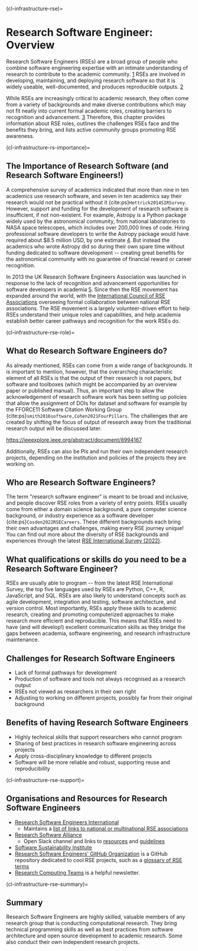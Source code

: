 (cl-infrastructure-rse)=
# Research Software Engineer: Overview

Research Software Engineers (RSEs) are a broad group of people who combine software engineering expertise with an intimate understanding of research to contribute to the academic community. [1](https://society-rse.org/about/)
RSEs are involved in developing, maintaining, and deploying research software so that it is widely useable, well-documented, and produces reproducible outputs. [2](https://us-rse.org/about/what-is-an-rse/)

While RSEs are increasingly critical to academic research, they often come from a variety of backgrounds and make diverse contributions which may not fit neatly into current formal academic roles, creating barriers to recognition and advancement. [3](https://nl-rse.org/posts/2017-06-13-what-is-rse)
Therefore, this chapter provides information about RSE roles, outlines the challenges RSEs face and the benefits they bring, and lists active community groups promoting RSE awareness.
<!-- 
To footnote:
This overview combines parts of the following descriptions and definitions of the RSE role:
https://rse-aunz.github.io
https://nl-rse.org/posts/2017-06-13-what-is-rse
https://us-rse.org/about/what-is-an-rse/
https://society-rse.org/about/
-->

(cl-infrastructure-rs-importance)=
## The Importance of Research Software (and Research Software Engineers!)
A comprehensive survey of academics indicated that more than nine in ten academics use research software, and seven in ten academics say their research would not be practical without it {cite:ps}`Hettrick2014SIRSurvey`.
However, support and funding for the development of research software is insufficient, if not non-existent.
For example, Astropy is a Python package widely used by the astronomical community, from national laboratories to NASA space telescopes, which includes over 200,000 lines of code.
Hiring professional software developers to write the Astropy package would have required about $8.5 million USD, by one estimate [4](https://arxiv.org/abs/1610.03159).
But instead the academics who wrote Astropy did so during their own spare time without funding dedicated to software development -- creating great benefits for the astronomical community with no guarantee of financial reward or career recognition.

In 2013 the UK Research Software Engineers Association was launched in response to the lack of recognition and advancement opportunities for software developers in academia [5](https://society-rse.org/about/history).
Since then the RSE movement has expanded around the world, with the [International Council of RSE Associations](https://researchsoftware.org/council.html) overseeing formal collaboration between national RSE associations.
The RSE movement is a largely volunteer-driven effort to help RSEs understand their unique roles and capabilities, and help academia establish better career pathways and recognition for the work RSEs do.

(cl-infrastructure-rse-role)=
## What do Research Software Engineers do? 
As already mentioned, RSEs can come from a wide range of backgrounds.
It is important to mention, however, that the overarching characteristic element of all RSEs is that the output of their research is not papers, but software and toolboxes (which might be accompanied by an overview paper or published manual).
Thus, an important step to allow the acknowledgement of research software work  has been setting up policies that allow the assignment of DOIs for dataset and software for example by the FFORCE11 Software Citation Working Group  {cite:ps}`smith2016software,Cohen2021FourPillars`.
The challenges that are created by shifting the focus of output of research away from the traditional research output will be discussed later. 

https://ieeexplore.ieee.org/abstract/document/8994167



Additionally, RSEs can also be PIs and run their own independent research projects, depending on the institution and policies of the projects they are working on. 

## Who are Research Software Engineers?

The term "research software engineer" is meant to be broad and inclusive, and people discover RSE roles from a variety of entry points.
RSEs usually come from either a domain science background, a pure computer science background, or industry experience as a software developer {cite:ps}`Cosden2022RSECareers`.
These different backgrounds each bring their own advantages and challenges, making every RSE journey unique!
You can find out more about the diversity of RSE backgrounds and experiences through the latest [RSE International Survey (2022)](https://softwaresaved.github.io/international-survey-2022/).

## What qualifications or skills do you need to be a Research Software Engineer? 
RSEs are usually able to program -- from the latest RSE International Survey, the top five languages used by RSEs are Python, C++, R, JavaScript, and SQL.
RSEs are also likely to understand concepts such as agile development, integration and testing, software architecture, and version control. 
Most importantly, RSEs apply these skills to academic research, creating and promoting computerized approaches to make research more efficient and reproducible.
This means that RSEs need to have (and will develop!) excellent communication skills as they bridge the gaps between academia, software engineering, and research infrastructure maintenance.

## Challenges for Research Software Engineers
* Lack of formal pathways for development
* Production of software and tools not always recognised as a research output 
* RSEs not viewed as researchers in their own right
* Adjusting to working on different projects, possibly far from their original background 

## Benefits of having Research Software Engineers
* Highly technical skills that support researchers who cannot program
* Sharing of best practices in research software engineering across projects 
* Apply cross-disciplinary knowledge to different projects 
* Software will be more reliable and robust, supporting reuse and reproducibility 

(cl-infrastructure-rse-support)=
## Organisations and Resources for Research Software Engineers
* [Research Software Engineers International](https://researchsoftware.org)
    * Maintains a [list of links to national or multinational RSE associations](https://researchsoftware.org/assoc.html)
* [Research Software Alliance](https://www.researchsoft.org)
    * Open Slack channel and links to [resources](https://www.researchsoft.org/resa-resources/) and [guidelines](https://www.researchsoft.org/guidelines/)
* [Software Sustainability Institute](https://www.software.ac.uk/)
* [Research Software Engineers' GitHub Organization](https://rseng.github.io/) is a GitHub repository dedicated to cool RSE projects, such as a [glossary of RSE terms](https://rseng.github.io/rse-glossary/)
* [Research Computing Teams](https://www.researchcomputingteams.org/) is a helpful newsletter.

(cl-infrastructure-rse-summary)=
## Summary
Research Software Engineers are highly skilled, valuable members of any research group that is conducting computational research.
They bring technical programming skills as well as best practices from software architecture and open source development to academic research. 
Some also conduct their own independent research projects. 




<!-- 
> See the [style guide](https://the-turing-way.netlify.app/community-handbook/style/style-crossref.html) for The Turing Way's recommendations on cross referencing.
> To include an image in your writing, use the MyST directive shown below. 
> Remember to add your image to the `figures` [folder](https://github.com/alan-turing-institute/the-turing-way/tree/main/book/website/figures) and use the correct path, else it will not be displayed.

```{figure} ../../figures/image-name.png
---
name: image-name
alt: describe your image for readers who rely on screen readers
---
Your image caption here
```

> To include code blocks, simply enclose your code in three sets of backticks shown below.

```
def simple_function():
    pass
```

> To include an admonition or to highlight a block of text that exists slightly apart from the narrative of your section, use the directive shown below. Jupyter Book's [documentation](https://jupyterbook.org/content/content-blocks.html#) has other useful examples.

```{note}
Here is a note!
```




<!-- IMPORTANT!

- Use this template to create your chapter's subchapters.
- Refrain from writing very long subchapters as readers may be unwilling to read them. Rather, you should split long subchapters into smaller subchapters if necessary.



BEFORE YOU GO

- Have a look at the Style Guide and the Maintaining Consistency chapters to ensure that you have followed the relevant recommendations on
  - Avoiding HTML
  - Consecutive headers
  - Labels and cross referencing
  - Using images
  - Latin abbreviations
  - References and citations
  - Title casing
  - Matching headers with reference in table of content

-->
